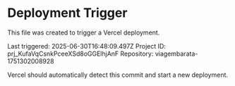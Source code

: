 # Deployment Trigger

This file was created to trigger a Vercel deployment.

Last triggered: 2025-06-30T16:48:09.497Z
Project ID: prj_KufaVqCsnkPceeXSd8oGGElhjAnF
Repository: viagembarata-1751302008928

Vercel should automatically detect this commit and start a new deployment.
